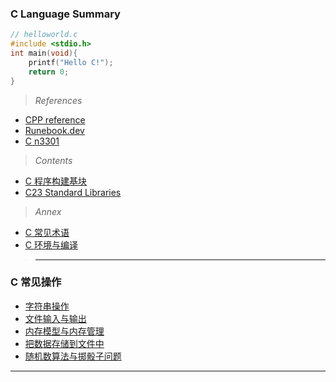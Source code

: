 ### C Language Summary

```c
// helloworld.c
#include <stdio.h>
int main(void){
	printf("Hello C!");
	return 0;
}
```

> *References*

- [CPP reference](https://zh.cppreference.com/)
- [Runebook.dev](https://runebook.dev/en/docs/c/-index-)
- [C n3301](https://open-std.org/JTC1/SC22/WG14/www/docs/n3301.pdf)

> *Contents*

- [C 程序构建基块](./Contents/_01_C%20程序构建基块.md)
- [C23 Standard Libraries](<Contents/_02_C 23 STDLIB.md>)

> *Annex*

- [C 常见术语](Contents/_Annex_01_常见术语.md)
- [C 环境与编译](<Contents/_Annex_02_C 环境与编译.md>)

>---
### C 常见操作

- [字符串操作](/Contents/C%20常见操作/字符串操作.md)
- [文件输入与输出](/Contents/C%20常见操作/文件输入与输出.md)
- [内存模型与内存管理](/Contents/C%20常见操作/内存模型与内存管理.md)
- [把数据存储到文件中](/Contents/C%20常见操作/把结构内容保存在文件中.md)
- [随机数算法与掷骰子问题](/Contents/C%20常见操作/随机数算法与掷骰子问题.md)

---